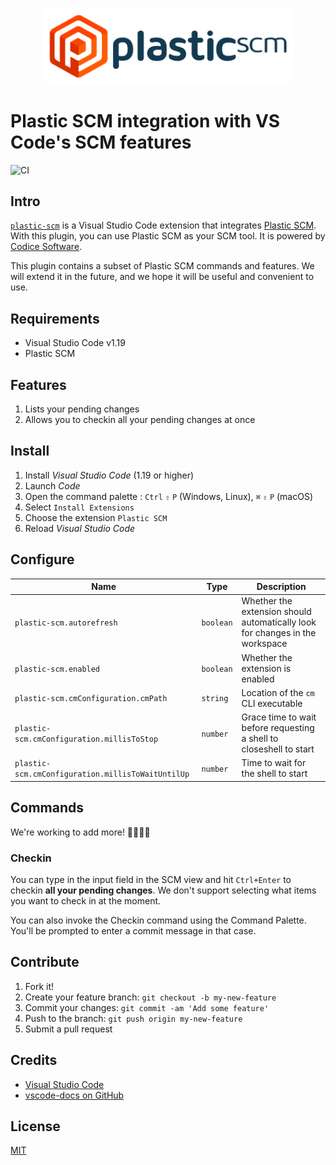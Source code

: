 <p align="center">
  <img src="images/logo-full.png" alt="Plastic SCM" width="400" />
</p>

# Plastic SCM integration with VS Code's SCM features

![CI](https://github.com/PlasticSCM/vscode-plasticscm/workflows/CI/badge.svg)

## Intro

[`plastic-scm`](https://marketplace.visualstudio.com/items?itemName=plastic-scm.plastic-scm)
is a Visual Studio Code extension that integrates [Plastic SCM](https://www.plasticscm.com/).
With this plugin, you can use Plastic SCM as your SCM tool. It is powered by
[Codice Software](https://www.plasticscm.com/).

This plugin contains a subset of Plastic SCM commands and features. We will
extend it in the future, and we hope it will be useful and convenient to use.

## Requirements

* Visual Studio Code v1.19
* Plastic SCM

## Features

1. Lists your pending changes
2. Allows you to checkin all your pending changes at once

## Install

1. Install *Visual Studio Code* (1.19 or higher)
2. Launch *Code*
3. Open the command palette : `Ctrl` `⇧` `P` (Windows, Linux), `⌘` `⇧` `P` (macOS)
4. Select `Install Extensions`
5. Choose the extension `Plastic SCM`
6. Reload *Visual Studio Code*

## Configure

|Name                                             |Type     |Description
|-------------------------------------------------|---------|-----------
|`plastic-scm.autorefresh`                        |`boolean`|Whether the extension should automatically look for changes in the workspace
|`plastic-scm.enabled`                            |`boolean`|Whether the extension is enabled
|`plastic-scm.cmConfiguration.cmPath`             |`string` |Location of the `cm` CLI executable
|`plastic-scm.cmConfiguration.millisToStop`       |`number` |Grace time to wait before requesting a shell to closeshell to start
|`plastic-scm.cmConfiguration.millisToWaitUntilUp`|`number` |Time to wait for the shell to start

## Commands

We're working to add more! 👷‍♀️👨‍🏭

### Checkin

You can type in the input field in the SCM view and hit `Ctrl+Enter` to checkin
**all your pending changes**. We don't support selecting what items you want to
check in at the moment.

You can also invoke the Checkin command using the Command Palette. You'll be
prompted to enter a commit message in that case.

## Contribute

1. Fork it!
2. Create your feature branch: `git checkout -b my-new-feature`
3. Commit your changes: `git commit -am 'Add some feature'`
4. Push to the branch: `git push origin my-new-feature`
5. Submit a pull request

## Credits

* [Visual Studio Code](https://code.visualstudio.com/)
* [vscode-docs on GitHub](https://github.com/Microsoft/vscode-docs)

## License

[MIT](LICENSE.md)

